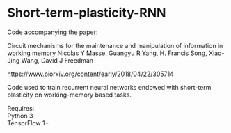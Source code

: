 # Short-term-plasticity-RNN


Code accompanying the paper:

Circuit mechanisms for the maintenance and manipulation of information in working memory
Nicolas Y Masse, Guangyu R Yang, H. Francis Song, Xiao-Jing Wang, David J Freedman 

https://www.biorxiv.org/content/early/2018/04/22/305714

Code used to train recurrent neural networks endowed with short-term plasticity on working-memory based tasks.

Requires:  
Python 3  
TensorFlow 1+ 
